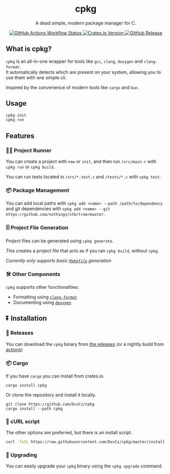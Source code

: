 <h1 align="center"> cpkg </h1>

<p align="center">
	A dead simple, modern package manager for C.
</p>

<div align="center">
	<a href="https://github.com/DvvCz/cpkg/actions">
		<img alt="GitHub Actions Workflow Status" src="https://img.shields.io/github/actions/workflow/status/DvvCz/cpkg/nightly.yml?label=nightly">
	</a>
	<a href="https://crates.io/crates/cpkg">
		<img alt="Crates.io Version" src="https://img.shields.io/crates/v/cpkg">
	</a>
	<a href="https://github.com/DvvCz/cpkg/releases/latest">
		<img alt="GitHub Release" src="https://img.shields.io/github/v/release/DvvCz/cpkg">
	</a>
</div>

## What is cpkg?

`cpkg` is an all-in-one wrapper for tools like `gcc`, `clang`, `doxygen` and `clang-format`.  
It automatically detects which are present on your system, allowing you to use them with one simple cli.

Inspired by the convenience of modern tools like `cargo` and `bun`.

## Usage

```bash
cpkg init
cpkg run
```

## Features

### 🧑‍💻 Project Runner

You can create a project with `new` or `init`, and then run `/src/main.c` with `cpkg run` or `cpkg build`.

You can run tests located in `/src/*.test.c` and `/tests/*.c` with `cpkg test`.

### 📦 Package Management

You can add local paths with `cpkg add <name> --path /path/to/dependency` and git dependencies with `cpkg add <name> --git https://github.com/nothings/stb/tree/master`.

### 🗄️ Project File Generation

Project files can be generated using `cpkg generate`.

This creates a project file that acts as if you ran `cpkg build`, without `cpkg`.

*Currently only supports basic [`Makefile`](https://www.gnu.org/software/make) generation*

### 🛠️ Other Components

`cpkg` supports other functionalities:

* Formatting using [`clang-format`](https://clang.llvm.org/docs/ClangFormat.html)
* Documenting using [`doxygen`](https://www.doxygen.nl)

## ⏬ Installation

### 📩 Releases

You can download the `cpkg` binary from [the releases](https://github.com/DvvCz/cpkg/releases) (or a nightly build from [actions](https://github.com/DvvCz/cpkg/actions))

### 📦 Cargo

If you have `cargo` you can install from crates.io.

```
cargo install cpkg
```

Or clone the repository and install it locally.

```
git clone https://github.com/DvvCz/cpkg
cargo install --path cpkg
```

### 🛜 cURL script

The other options are preferred, but there is an install script.

```bash
curl -fsSL https://raw.githubusercontent.com/DvvCz/cpkg/master/install.sh | bash
```

### 🔄 Upgrading

You can easily upgrade your `cpkg` binary using the `cpkg upgrade` command.